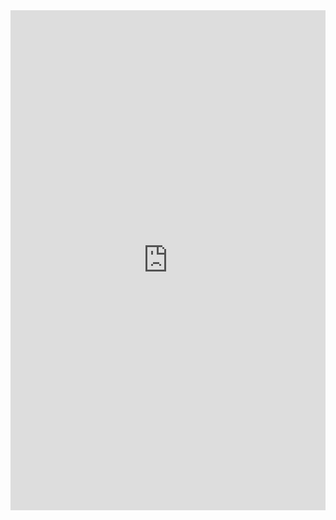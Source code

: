 <iframe src="https://www.dropbox.com/scl/fi/alzcjg6sjpn44ykveyyz7/02-English-for-Life_Listening.mp3?rlkey=rne8ubvoh3lgg1q23c6hfhsk9&st=t4rzc9v4&dl=0" width="100%" height="800px" name="the-iFrame" frameborder="0"></iFrame><br>
